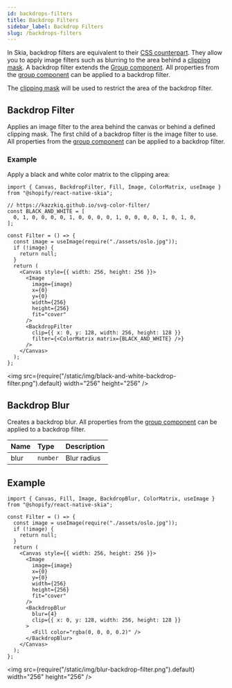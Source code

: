 ```yaml
---
id: backdrops-filters
title: Backdrop Filters
sidebar_label: Backdrop Filters
slug: /backdrops-filters
---
```


In Skia, backdrop filters are equivalent to their [CSS counterpart](https://developer.mozilla.org/en-US/docs/Web/CSS/backdrop-filter). They allow you to apply image filters such as blurring to the area behind a [clipping mask](/docs/group#clipping-operations). A backdrop filter extends the [Group component](/docs/group#clipping-operations). All properties from the [group component](/docs/group) can be applied to a backdrop filter.

The [clipping mask](/docs/group#clipping-operations) will be used to restrict the area of the backdrop filter.

## Backdrop Filter
Applies an image filter to the area behind the canvas or behind a defined clipping mask. The first child of a backdrop filter is the image filter to use. All properties from the [group component](/docs/group) can be applied to a backdrop filter.

### Example

Apply a black and white color matrix to the clipping area:

```tsx twoslash
import { Canvas, BackdropFilter, Fill, Image, ColorMatrix, useImage } from "@shopify/react-native-skia";

// https://kazzkiq.github.io/svg-color-filter/
const BLACK_AND_WHITE = [
  0, 1, 0, 0, 0, 0, 1, 0, 0, 0, 0, 1, 0, 0, 0, 0, 1, 0, 1, 0,
];

const Filter = () => {
  const image = useImage(require("./assets/oslo.jpg"));
  if (!image) {
    return null;
  }
  return (
    <Canvas style={{ width: 256, height: 256 }}>
      <Image
        image={image}
        x={0}
        y={0}
        width={256}
        height={256}
        fit="cover"
      />
      <BackdropFilter
        clip={{ x: 0, y: 128, width: 256, height: 128 }}
        filter={<ColorMatrix matrix={BLACK_AND_WHITE} />}
      />
    </Canvas>
  );
};
```

<img src={require("/static/img/black-and-white-backdrop-filter.png").default} width="256" height="256" />

## Backdrop Blur

Creates a backdrop blur. All properties from the [group component](/docs/group) can be applied to a backdrop filter.

| Name      | Type                |  Description                                             |
|:----------|:--------------------|:---------------------------------------------------------|
| blur      | `number`            | Blur radius                                              |

## Example

```tsx twoslash
import { Canvas, Fill, Image, BackdropBlur, ColorMatrix, useImage } from "@shopify/react-native-skia";

const Filter = () => {
  const image = useImage(require("./assets/oslo.jpg"));
  if (!image) {
    return null;
  }
  return (
    <Canvas style={{ width: 256, height: 256 }}>
      <Image
        image={image}
        x={0}
        y={0}
        width={256}
        height={256}
        fit="cover"
      />
      <BackdropBlur
        blur={4}
        clip={{ x: 0, y: 128, width: 256, height: 128 }}
      >
        <Fill color="rgba(0, 0, 0, 0.2)" />
      </BackdropBlur>
    </Canvas>
  );
};
```

<img src={require("/static/img/blur-backdrop-filter.png").default} width="256" height="256" />